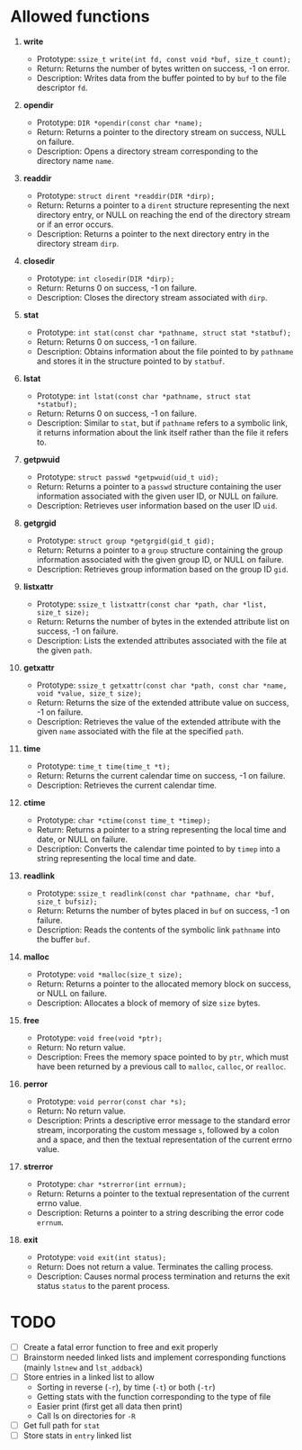 # Allowed functions
1. **write**
   - Prototype: `ssize_t write(int fd, const void *buf, size_t count);`
   - Return: Returns the number of bytes written on success, -1 on error.
   - Description: Writes data from the buffer pointed to by `buf` to the file descriptor `fd`.

2. **opendir**
   - Prototype: `DIR *opendir(const char *name);`
   - Return: Returns a pointer to the directory stream on success, NULL on failure.
   - Description: Opens a directory stream corresponding to the directory name `name`.

3. **readdir**
   - Prototype: `struct dirent *readdir(DIR *dirp);`
   - Return: Returns a pointer to a `dirent` structure representing the next directory entry, or NULL on reaching the end of the directory stream or if an error occurs.
   - Description: Returns a pointer to the next directory entry in the directory stream `dirp`.

4. **closedir**
   - Prototype: `int closedir(DIR *dirp);`
   - Return: Returns 0 on success, -1 on failure.
   - Description: Closes the directory stream associated with `dirp`.

5. **stat**
   - Prototype: `int stat(const char *pathname, struct stat *statbuf);`
   - Return: Returns 0 on success, -1 on failure.
   - Description: Obtains information about the file pointed to by `pathname` and stores it in the structure pointed to by `statbuf`.

6. **lstat**
   - Prototype: `int lstat(const char *pathname, struct stat *statbuf);`
   - Return: Returns 0 on success, -1 on failure.
   - Description: Similar to `stat`, but if `pathname` refers to a symbolic link, it returns information about the link itself rather than the file it refers to.

7. **getpwuid**
   - Prototype: `struct passwd *getpwuid(uid_t uid);`
   - Return: Returns a pointer to a `passwd` structure containing the user information associated with the given user ID, or NULL on failure.
   - Description: Retrieves user information based on the user ID `uid`.

8. **getgrgid**
   - Prototype: `struct group *getgrgid(gid_t gid);`
   - Return: Returns a pointer to a `group` structure containing the group information associated with the given group ID, or NULL on failure.
   - Description: Retrieves group information based on the group ID `gid`.

9. **listxattr**
   - Prototype: `ssize_t listxattr(const char *path, char *list, size_t size);`
   - Return: Returns the number of bytes in the extended attribute list on success, -1 on failure.
   - Description: Lists the extended attributes associated with the file at the given `path`.

10. **getxattr**
    - Prototype: `ssize_t getxattr(const char *path, const char *name, void *value, size_t size);`
    - Return: Returns the size of the extended attribute value on success, -1 on failure.
    - Description: Retrieves the value of the extended attribute with the given `name` associated with the file at the specified `path`.

11. **time**
    - Prototype: `time_t time(time_t *t);`
    - Return: Returns the current calendar time on success, -1 on failure.
    - Description: Retrieves the current calendar time.

12. **ctime**
    - Prototype: `char *ctime(const time_t *timep);`
    - Return: Returns a pointer to a string representing the local time and date, or NULL on failure.
    - Description: Converts the calendar time pointed to by `timep` into a string representing the local time and date.

13. **readlink**
    - Prototype: `ssize_t readlink(const char *pathname, char *buf, size_t bufsiz);`
    - Return: Returns the number of bytes placed in `buf` on success, -1 on failure.
    - Description: Reads the contents of the symbolic link `pathname` into the buffer `buf`.

14. **malloc**
    - Prototype: `void *malloc(size_t size);`
    - Return: Returns a pointer to the allocated memory block on success, or NULL on failure.
    - Description: Allocates a block of memory of size `size` bytes.

15. **free**
    - Prototype: `void free(void *ptr);`
    - Return: No return value.
    - Description: Frees the memory space pointed to by `ptr`, which must have been returned by a previous call to `malloc`, `calloc`, or `realloc`.

16. **perror**
    - Prototype: `void perror(const char *s);`
    - Return: No return value.
    - Description: Prints a descriptive error message to the standard error stream, incorporating the custom message `s`, followed by a colon and a space, and then the textual representation of the current errno value.

17. **strerror**
    - Prototype: `char *strerror(int errnum);`
    - Return: Returns a pointer to the textual representation of the current errno value.
    - Description: Returns a pointer to a string describing the error code `errnum`.

18. **exit**
    - Prototype: `void exit(int status);`
    - Return: Does not return a value. Terminates the calling process.
    - Description: Causes normal process termination and returns the exit status `status` to the parent process.


# TODO
- [ ] Create a fatal error function to free and exit properly
- [ ] Brainstorm needed linked lists and implement corresponding functions (mainly `lstnew` and `lst_addback`)
- [ ] Store entries in a linked list to allow
   - Sorting in reverse (`-r`), by time (`-t`) or both (`-tr`)
   - Getting stats with the function corresponding to the type of file
   - Easier print (first get all data then print)
   - Call ls on directories for `-R`
- [ ] Get full path for `stat`
- [ ] Store stats in `entry` linked list
